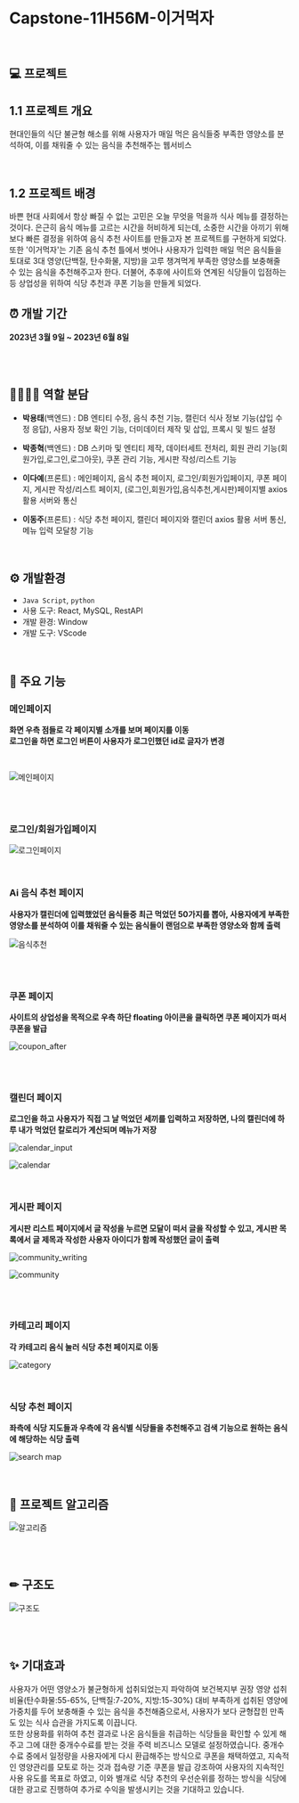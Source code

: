 # Capstone-11H56M-이거먹자

<br>

## 💻 프로젝트
## 1.1 프로젝트 개요
현대인들의 식단 불균형 해소를 위해 사용자가 매일 먹은 음식들중 부족한 영양소를 분석하여, 이를 채워줄 수 있는 음식을 추천해주는 웹서비스

<br>

## 1.2 프로젝트 배경
바쁜 현대 사회에서 항상 빠질 수 없는 고민은 오늘 무엇을 먹을까 식사 메뉴를 결정하는 것이다. 은근히 음식 메뉴를 고르는 시간을 허비하게 되는데, 소중한 시간을 아끼기 위해 보다 빠른 결정을 위하여 음식 추천 사이트를 만들고자 본 프로젝트를 구현하게 되었다. 
또한 '이거먹자'는 기존 음식 추천 틀에서 벗어나 사용자가 입력한 매일 먹은 음식들을 토대로 3대 영양(단백질, 탄수화물, 지방)을 고루 챙겨먹게 부족한 영양소를 보충해줄 수 있는 음식을 추천해주고자 한다. 더불어, 추후에 사이트와 연계된 식당들이 입점하는 등 상업성을 위하여 식당 추천과 쿠폰 기능을 만들게 되었다.
<br>

## ⏰ 개발 기간
**2023년 3월 9일 ~ 2023년 6월 8일**

<br>
<br>

## 👨‍👨‍👧‍👧 역할 분담
- **박용태**(백엔드) : DB 엔티티 수정, 음식 추천 기능, 캘린더 식사 정보 기능(삽입 수정 응답), 사용자 정보 확인 기능, 더미데이터 제작 및 삽입, 프록시 및 빌드 설정
- **박종혁**(백엔드) : DB 스키마 및 엔티티 제작, 데이터세트 전처리, 회원 관리 기능(회원가입,로그인,로그아웃), 쿠폰 관리 기능, 게시판 작성/리스트 기능<br>


- **이다예**(프론트) : 메인페이지, 음식 추천 페이지, 로그인/회원가입페이지, 쿠폰 페이지, 게시판 작성/리스트 페이지, (로그인,회원가입,음식추천,게시판)페이지별 axios 활용 서버와 통신
- **이동주**(프론트) : 식당 추천 페이지, 캘린더 페이지와 캘린더 axios 활용 서버 통신, 메뉴 입력 모달창 기능

<br>

## ⚙ 개발환경
- `Java Script`, `python`
- 사용 도구: React, MySQL, RestAPI
- 개발 환경: Window
- 개발 도구: VScode

<br>


## 📌 주요 기능
### **메인페이지**<br>
**화면 우측 점들로 각 페이지별 소개를 보며 페이지를 이동<br>
로그인을 하면 로그인 버튼이 사용자가 로그인했던 id로 글자가 변경**
 
<br>

![메인페이지](https://github.com/rainnn99/11H56M_Capstone/assets/102869025/97cf0e1c-4074-44cc-b018-adbae0e620df)

<br>
<br>

### **로그인/회원가입페이지**<br>
![로그인페이지](https://github.com/rainnn99/11H56M_Capstone/assets/102869025/692a5e49-2606-49d4-a915-a782145c2864)

<br>

### **Ai 음식 추천 페이지**<br>

**사용자가 캘린더에 입력했었던 음식들중 최근 먹었던 50가지를 뽑아, 사용자에게 부족한 영양소를 분석하여 이를 채워줄 수 있는 음식들이 랜덤으로 부족한 영양소와 함께 출력**<br>

![음식추천](https://github.com/rainnn99/11H56M_Capstone/assets/102869025/0a1fbcc0-8ed5-472c-82f6-1e9ecb8fd1d3)

<br>


<br>



### **쿠폰 페이지**<br>

**사이트의 상업성을 목적으로 우측 하단 floating 아이콘을 클릭하면 쿠폰 페이지가 떠서 쿠폰을 발급**<br>

![coupon_after](https://github.com/rainnn99/11H56M_Capstone/assets/102869025/2f9922db-500a-4c49-8e5f-b3f674563567)

<br>

<br>


### **캘린더 페이지**<br>

**로그인을 하고 사용자가 직접 그 날 먹었던 세끼를 입력하고 저장하면, 나의 캘린더에 하루 내가 먹었던 칼로리가 계산되며 메뉴가 저장**<br>


![calendar_input](https://github.com/rainnn99/11H56M_Capstone/assets/102869025/094e7a17-d03a-4baa-85fd-1a9c1c341b0f)<br>

![calendar](https://github.com/rainnn99/11H56M_Capstone/assets/102869025/2363af0f-7a7c-48c1-8ed4-4af885359baa)
<br>

<br>



### **게시판 페이지**<br>
**게시판 리스트 페이지에서 글 작성을 누르면 모달이 떠서 글을 작성할 수 있고, 게시판 목록에서 글 제목과 작성한 사용자 아이디가 함께 작성했던 글이 출력**<br>

![community_writing](https://github.com/rainnn99/11H56M_Capstone/assets/102869025/9ef70ee3-fd6d-4e2e-a668-c7ed01589d01)<br>

![community](https://github.com/rainnn99/11H56M_Capstone/assets/102869025/de64bdac-7c91-4b34-86f1-29010696b110)

<br>

<br>


### **카테고리 페이지**<br> 
**각 카테고리 음식 눌러 식당 추천 페이지로 이동**<br>

![category](https://github.com/rainnn99/11H56M_Capstone/assets/102869025/4c37e4fd-dee2-4d88-a1cf-ecc516858040)
<br>

<br>


### **식당 추천 페이지**<br>

**좌측에 식당 지도들과 우측에 각 음식별 식당들을 추천해주고 검색 기능으로 원하는 음식에 해당하는 식당 출력**<br>

![search map](https://github.com/rainnn99/11H56M_Capstone/assets/102869025/a28c25a7-4c6a-4bc6-ba2b-98fe8e75be07)
<br>

<br>

## 📝 프로젝트 알고리즘<br>

![알고리즘](https://github.com/rainnn99/11H56M_Capstone/assets/102869025/96d32f3f-270f-42ce-b7b3-e55415537d2a)

<br>

<br>

## ✏ 구조도 <br>
![구조도](https://github.com/rainnn99/11H56M_Capstone/assets/102869025/225b3602-5ba2-4bc1-97f6-ec1acc37b6d9)

<br>

<br>

## ✨ 기대효과 
사용자가 어떤 영양소가 불균형하게 섭취되었는지 파악하여 보건복지부 권장 영양 섭취 비율(탄수화물:55-65%, 단백질:7-20%, 지방:15-30%) 대비 부족하게 섭취된 영양에 가중치를 두어 보충해줄 수 있는 음식을 추천해줌으로서, 사용자가 보다 균형잡힌 만족도 있는 식사 습관을 가지도록 이끕니다.<br>
또한 상용화를 위하여 추천 결과로 나온 음식들을 취급하는 식당들을 확인할 수 있게 해주고 그에 대한 중개수수료를 받는 것을 주력 비즈니스 모델로 설정하였습니다. 중개수수료 중에서 일정량을 사용자에게 다시 환급해주는 방식으로 쿠폰을 채택하였고, 지속적인 영양관리를 모토로 하는 것과 접속량 기준 쿠폰을 발급 강조하여 사용자의 지속적인 사용 유도를 목표로 하였고, 이와 별개로 식당 추천의 우선순위를 정하는 방식을 식당에 대한 광고로 진행하여 추가로 수익을 발생시키는 것을 기대하고 있습니다.


